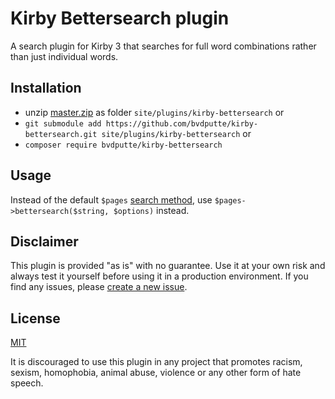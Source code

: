 # Kirby Bettersearch plugin

A search plugin for Kirby 3 that searches for full word combinations rather than just individual words.

## Installation

- unzip [master.zip](https://github.com/bvdputte/kirby-bettersearch/archive/master.zip) as folder `site/plugins/kirby-bettersearch` or
- `git submodule add https://github.com/bvdputte/kirby-bettersearch.git site/plugins/kirby-bettersearch` or
- `composer require bvdputte/kirby-bettersearch`

## Usage

Instead of the default `$pages` [search method](https://getkirby.com/docs/reference/objects/pages/search), use `$pages->bettersearch($string, $options)` instead.

## Disclaimer

This plugin is provided "as is" with no guarantee. Use it at your own risk and always test it yourself before using it in a production environment. If you find any issues, please [create a new issue](https://github.com/bvdputte/kirby-bettersearch/issues/new).

## License

[MIT](https://opensource.org/licenses/MIT)

It is discouraged to use this plugin in any project that promotes racism, sexism, homophobia, animal abuse, violence or any other form of hate speech.
